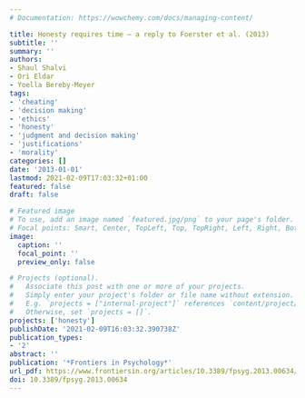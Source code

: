 ```yaml
---
# Documentation: https://wowchemy.com/docs/managing-content/

title: Honesty requires time — a reply to Foerster et al. (2013)
subtitle: ''
summary: ''
authors:
- Shaul Shalvi
- Ori Eldar
- Yoella Bereby-Meyer
tags:
- 'cheating'
- 'decision making'
- 'ethics'
- 'honesty'
- 'judgment and decision making'
- 'justifications'
- 'morality'
categories: []
date: '2013-01-01'
lastmod: 2021-02-09T17:03:32+01:00
featured: false
draft: false

# Featured image
# To use, add an image named `featured.jpg/png` to your page's folder.
# Focal points: Smart, Center, TopLeft, Top, TopRight, Left, Right, BottomLeft, Bottom, BottomRight.
image:
  caption: ''
  focal_point: ''
  preview_only: false

# Projects (optional).
#   Associate this post with one or more of your projects.
#   Simply enter your project's folder or file name without extension.
#   E.g. `projects = ["internal-project"]` references `content/project/deep-learning/index.md`.
#   Otherwise, set `projects = []`.
projects: ['honesty']
publishDate: '2021-02-09T16:03:32.390738Z'
publication_types:
- '2'
abstract: ''
publication: '*Frontiers in Psychology*'
url_pdf: https://www.frontiersin.org/articles/10.3389/fpsyg.2013.00634/pdf
doi: 10.3389/fpsyg.2013.00634
---
```

